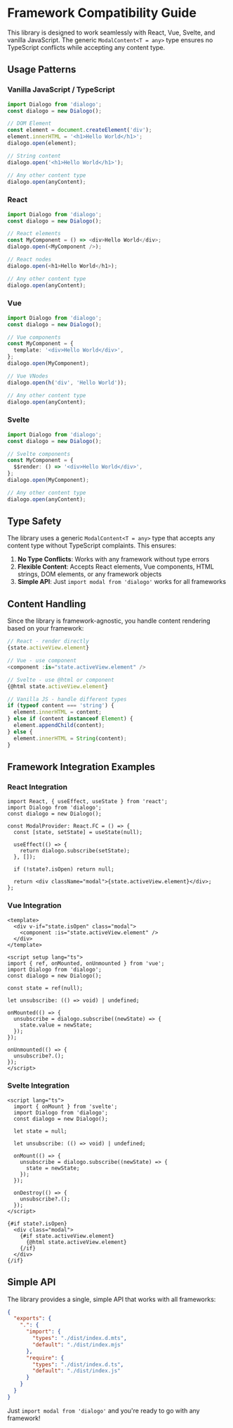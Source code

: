 # Framework Compatibility Guide

This library is designed to work seamlessly with React, Vue, Svelte, and vanilla JavaScript. The generic `ModalContent<T = any>` type ensures no TypeScript conflicts while accepting any content type.

## Usage Patterns

### Vanilla JavaScript / TypeScript

```typescript
import Dialogo from 'dialogo';
const dialogo = new Dialogo();

// DOM Element
const element = document.createElement('div');
element.innerHTML = '<h1>Hello World</h1>';
dialogo.open(element);

// String content
dialogo.open('<h1>Hello World</h1>');

// Any other content type
dialogo.open(anyContent);
```

### React

```typescript
import Dialogo from 'dialogo';
const dialogo = new Dialogo();

// React elements
const MyComponent = () => <div>Hello World</div>;
dialogo.open(<MyComponent />);

// React nodes
dialogo.open(<h1>Hello World</h1>);

// Any other content type
dialogo.open(anyContent);
```

### Vue

```typescript
import Dialogo from 'dialogo';
const dialogo = new Dialogo();

// Vue components
const MyComponent = {
  template: '<div>Hello World</div>',
};
dialogo.open(MyComponent);

// Vue VNodes
dialogo.open(h('div', 'Hello World'));

// Any other content type
dialogo.open(anyContent);
```

### Svelte

```typescript
import Dialogo from 'dialogo';
const dialogo = new Dialogo();

// Svelte components
const MyComponent = {
  $$render: () => '<div>Hello World</div>',
};
dialogo.open(MyComponent);

// Any other content type
dialogo.open(anyContent);
```

## Type Safety

The library uses a generic `ModalContent<T = any>` type that accepts any content type without TypeScript complaints. This ensures:

1. **No Type Conflicts**: Works with any framework without type errors
2. **Flexible Content**: Accepts React elements, Vue components, HTML strings, DOM elements, or any framework objects
3. **Simple API**: Just `import modal from 'dialogo'` works for all frameworks

## Content Handling

Since the library is framework-agnostic, you handle content rendering based on your framework:

```typescript
// React - render directly
{state.activeView.element}

// Vue - use component
<component :is="state.activeView.element" />

// Svelte - use @html or component
{@html state.activeView.element}

// Vanilla JS - handle different types
if (typeof content === 'string') {
  element.innerHTML = content;
} else if (content instanceof Element) {
  element.appendChild(content);
} else {
  element.innerHTML = String(content);
}
```

## Framework Integration Examples

### React Integration

```tsx
import React, { useEffect, useState } from 'react';
import Dialogo from 'dialogo';
const dialogo = new Dialogo();

const ModalProvider: React.FC = () => {
  const [state, setState] = useState(null);

  useEffect(() => {
    return dialogo.subscribe(setState);
  }, []);

  if (!state?.isOpen) return null;

  return <div className="modal">{state.activeView.element}</div>;
};
```

### Vue Integration

```vue
<template>
  <div v-if="state.isOpen" class="modal">
    <component :is="state.activeView.element" />
  </div>
</template>

<script setup lang="ts">
import { ref, onMounted, onUnmounted } from 'vue';
import Dialogo from 'dialogo';
const dialogo = new Dialogo();

const state = ref(null);

let unsubscribe: (() => void) | undefined;

onMounted(() => {
  unsubscribe = dialogo.subscribe((newState) => {
    state.value = newState;
  });
});

onUnmounted(() => {
  unsubscribe?.();
});
</script>
```

### Svelte Integration

```svelte
<script lang="ts">
  import { onMount } from 'svelte';
  import Dialogo from 'dialogo';
  const dialogo = new Dialogo();

  let state = null;

  let unsubscribe: (() => void) | undefined;

  onMount(() => {
    unsubscribe = dialogo.subscribe((newState) => {
      state = newState;
    });
  });

  onDestroy(() => {
    unsubscribe?.();
  });
</script>

{#if state?.isOpen}
  <div class="modal">
    {#if state.activeView.element}
      {@html state.activeView.element}
    {/if}
  </div>
{/if}
```

## Simple API

The library provides a single, simple API that works with all frameworks:

```json
{
  "exports": {
    ".": {
      "import": {
        "types": "./dist/index.d.mts",
        "default": "./dist/index.mjs"
      },
      "require": {
        "types": "./dist/index.d.ts",
        "default": "./dist/index.js"
      }
    }
  }
}
```

Just `import modal from 'dialogo'` and you're ready to go with any framework!
